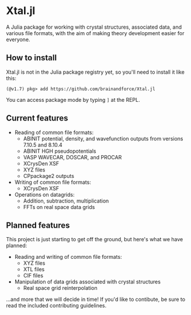 # Xtal.jl

A Julia package for working with crystal structures, associated data, and various file formats,
with the aim of making theory development easier for everyone.

## How to install

Xtal.jl is not in the Julia package registry yet, so you'll need to install it like this:

```julia-repl
(@v1.7) pkg> add https://github.com/brainandforce/Xtal.jl 
```

You can access package mode by typing `]` at the REPL.

## Current features

* Reading of common file formats:
     + ABINIT potential, density, and wavefunction outputs from versions 7.10.5 and 8.10.4
     + ABINIT HGH pseudopotentials
     + VASP WAVECAR, DOSCAR, and PROCAR
     + XCrysDen XSF
     + XYZ files
     + CPpackage2 outputs
* Writing of common file formats:
     + XCrysDen XSF
* Operations on datagrids:
     + Addition, subtraction, multiplication
     + FFTs on real space data grids

## Planned features

This project is just starting to get off the ground, but here's what we have planned:

 * Reading and writing of common file formats:
     + XYZ files
     + XTL files
     + CIF files
 * Manipulation of data grids associated with crystal structures
     + Real space grid reinterpolation
     
...and more that we will decide in time! If you'd like to contibute, be sure to read the included
contributing guidelines.